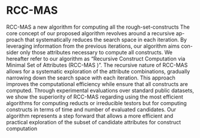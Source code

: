 # RCC-MAS
RCC-MAS a new algorithm for computing all the rough-set-constructs
The core concept of our proposed algorithm revolves around a recursive ap-
proach that systematically reduces the search space in each iteration. By
leveraging information from the previous iterations, our algorithm aims con-
sider only those attributes necessary to compute all constructs. We hereafter
refer to our algorithm as “Recursive Construct Computation via Minimal
Set of Attributes (RCC-MAS )”.
The recursive nature of RCC-MAS allows for a systematic exploration of
the attribute combinations, gradually narrowing down the search space with
each iteration. This approach improves the computational efficiency while
ensure that all constructs are computed.
Through experimental evaluations over standard public datasets, we show
the superiority of RCC-MAS regarding using the most efficient algorithms
for computing reducts or irreducible testors but for computing constructs in
terms of time and number of evaluated candidates. Our algorithm represents
a step forward that allows a more efficient and practical exploration of the
subset of candidate attributes for construct computation
